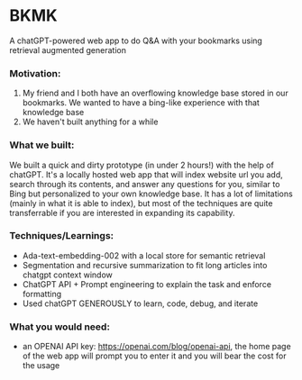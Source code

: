 # BKMK
A chatGPT-powered web app to do Q&A with your bookmarks using retrieval augmented generation

### Motivation:
1. My friend and I both have an overflowing knowledge base stored in our bookmarks. We wanted to have a bing-like experience with that knowledge base
2. We haven't built anything for a while 


### What we built:
We built a quick and dirty prototype (in under 2 hours!) with the help of chatGPT. It's a locally hosted web app that will index website url you add, search through its contents, and answer any questions for you, similar to Bing but personalized to your own knowledge base. It has a lot of limitations (mainly in what it is able to index), but most of the techniques are quite transferrable if you are interested in expanding its capability.


### Techniques/Learnings:
- Ada-text-embedding-002 with a local store for semantic retrieval
- Segmentation and recursive summarization to fit long articles into chatgpt context window
- ChatGPT API + Prompt engineering to explain the task and enforce formatting
- Used chatGPT GENEROUSLY to learn, code, debug, and iterate


### What you would need:
- an OPENAI API key: https://openai.com/blog/openai-api, the home page of the web app will prompt you to enter it and you will bear the cost for the usage

